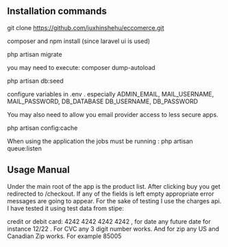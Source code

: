 ## Installation commands

git clone https://github.com/juxhinshehu/eccomerce.git

composer and npm install (since laravel ui is used)

php artisan migrate

you may need to execute: composer dump-autoload

php artisan db:seed

configure variables in .env . especially ADMIN_EMAIL, MAIL_USERNAME, MAIL_PASSWORD, DB_DATABASE
DB_USERNAME, DB_PASSWORD

You may also need to allow you email provider access to less secure apps.

php artisan config:cache

When using the application the jobs must be running : php artisan queue:listen


## Usage Manual

Under the main root of the app is the product list. After clicking buy you get redirected to /checkout. If any of the fields is left empty appropriate error messages are going to appear. For the sake of testing I use the charges api. I have tested it using test data from stipe:

credit or debit card: 4242 4242 4242 4242 , for date any future date for instance 12/22 . For CVC any 3 digit number works. And for zip any US and Canadian Zip works. For example 85005
